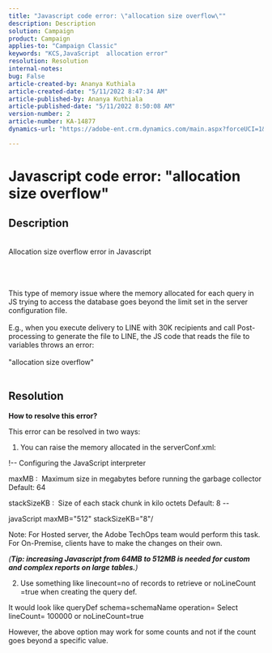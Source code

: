 ```yaml
---
title: "Javascript code error: \"allocation size overflow\""
description: Description
solution: Campaign
product: Campaign
applies-to: "Campaign Classic"
keywords: "KCS,JavaScript  allocation error"
resolution: Resolution
internal-notes: 
bug: False
article-created-by: Ananya Kuthiala
article-created-date: "5/11/2022 8:47:34 AM"
article-published-by: Ananya Kuthiala
article-published-date: "5/11/2022 8:50:08 AM"
version-number: 2
article-number: KA-14877
dynamics-url: "https://adobe-ent.crm.dynamics.com/main.aspx?forceUCI=1&pagetype=entityrecord&etn=knowledgearticle&id=e9cf37fa-06d1-ec11-a7b5-0022480a8e40"

---
```

# Javascript code error: "allocation size overflow"

## Description

<br>Allocation size overflow error in Javascript<br><br>

<br><br>This type of memory issue where the memory allocated for each query in JS trying to access the database goes beyond the limit set in the server configuration file.<br><br>E.g., when you execute delivery to LINE with 30K recipients and call Post-processing to generate the file to LINE, the JS code that reads the file to variables throws an error:<br><br>"allocation size overflow"<br><br>









## Resolution

<b>How to resolve this error?</b>


This error can be resolved in two ways:



1. You can raise the memory allocated in the serverConf.xml:



!-- Configuring the JavaScript interpreter

maxMB :  Maximum size in megabytes before running the garbage collector Default: 64

stackSizeKB :  Size of each stack chunk in kilo octets Default: 8 --

javaScript maxMB="512" stackSizeKB="8"/



Note: For Hosted server, the Adobe TechOps team would perform this task. For On-Premise, clients have to make the changes on their own.



*(<b>Tip: </b><b>increasing Javascript from 64MB to 512MB is needed for custom and complex reports on large tables.</b>)*



2. Use something like linecount=no of records to retrieve or noLineCount =true when creating the query def.



It would look like queryDef schema=schemaName operation= Select lineCount= 100000 or noLineCount=true



However, the above option may work for some counts and not if the count goes beyond a specific value.
